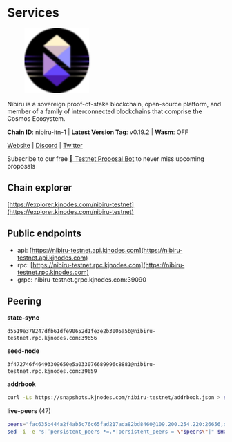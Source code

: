 # Services

<figure><img src="https://raw.githubusercontent.com/kj89/cosmos-images/main/logos/nibiru.png" width="150" alt=""><figcaption></figcaption></figure>

Nibiru is a sovereign proof-of-stake blockchain, open-source platform,  and member of a family of interconnected blockchains that comprise the Cosmos Ecosystem.

**Chain ID**: nibiru-itn-1 | **Latest Version Tag**: v0.19.2 | **Wasm**: OFF

[Website](https://nibiru.fi) | [Discord](https://discord.gg/nibiru) | [Twitter](https://twitter.com/NibiruChain)



Subscribe to our free [🤖 Testnet Proposal Bot](https://t.me/kjnodes_testnet_proposal_bot) to never miss upcoming proposals


## Chain explorer
[https://explorer.kjnodes.com/nibiru-testnet](https://explorer.kjnodes.com/nibiru-testnet)

## Public endpoints

* api: [https://nibiru-testnet.api.kjnodes.com](https://nibiru-testnet.api.kjnodes.com)
* rpc: [https://nibiru-testnet.rpc.kjnodes.com](https://nibiru-testnet.rpc.kjnodes.com)
* grpc: nibiru-testnet.grpc.kjnodes.com:39090

## Peering

**state-sync**

```text
d5519e378247dfb61dfe90652d1fe3e2b3005a5b@nibiru-testnet.rpc.kjnodes.com:39656
```

**seed-node**

```text
3f472746f46493309650e5a033076689996c8881@nibiru-testnet.rpc.kjnodes.com:39659
```

**addrbook**
```bash
curl -Ls https://snapshots.kjnodes.com/nibiru-testnet/addrbook.json > $HOME/.nibid/config/addrbook.json
```

**live-peers** (47)
```bash
peers="fac635b444a2f4ab5c76c65fad217ada82bd8460@109.200.254.220:26656,d5519e378247dfb61dfe90652d1fe3e2b3005a5b@65.109.68.190:39656,2585bc8be74a51f2a6e33b6b7c3783b4f64de7e3@89.117.61.235:26656,58c4f92775bc63621513ce145d58f239aec8c510@89.117.49.71:26656,6a332efa71868aafb2d5b3a5a8730c25f772ec9e@194.163.186.50:26656,a572bc8065097ba51037ddd5c868edeed6a7bef3@185.205.246.148:26656,65a213efcad697afb5a1303c7fe5be4168d9520c@43.154.103.36:26656,94a06c0c036f4172c6fc9e1949af0bd81c65895c@93.183.208.82:26656,23e7c6d44597f4422c0a58ca1b74dca75dd47026@159.65.18.186:26656,02c87754ba959dfc3ba3c4251273a9dd83e2dabb@46.42.19.179:16656,5afec163d6beaa85583a7756a8a68a1b47f2ee81@89.117.63.163:26656,f4ff3881a8915dcbe800090963a58970c34aa094@109.172.45.7:26656,b85ff6a81ad5ab36010d4a299e3cd757d29f67aa@23.88.124.11:26656,fa025a45a5c0fd2cc99ad1155a00589cfe6c9154@65.109.14.69:39656,7b8da020f7cf7b4928e34b3ba8d47d1ee5ed5944@45.151.123.51:26656,a28b752bff17bbe7e3ef2e4b0af0e1a30ed4dca7@51.15.19.231:39656,4715d949ee0ed2be527a21a6a8d0985430103017@109.205.182.232:26656,639bf251f6fe8b1d11c322c40a44e1c0f6ebf3e7@82.208.23.171:26656,4fa3eee5bac22e221296b5da0f102753feb645ca@142.132.166.131:26656,5ec2e831d2190467670e889b020cd34ba0de8d44@38.242.202.13:26656,3b5c0147311c294de8e635c853af5a0de72d43f1@65.21.131.215:26566,7202f926a0bff06553541ef051a717ac3a2d3f4b@62.141.38.237:39656,74e8a1957f12199ba6c43459548999f5748bb872@86.48.5.78:26656,932749af5d4899237a008e3363cd914c11ffce9a@38.242.246.165:26656,eb616a57e93da8a3330172862dede310f1983e4e@185.206.212.230:26656,aca9a35355582ed003bf828be41bf3a106ac5d8f@161.97.150.212:26656,1893734608472647b002d80db47070042dd148e6@185.196.20.175:26656,a6062857b20b62693523643cb19dc0f3dd4ee961@90.188.249.252:26656,e6a2b10848c63d2d74405a0ac0b12536395b1690@217.18.62.240:26656,2fa392bd22029266f5ec1631d1f2910f0c9c3163@86.48.5.138:26656,abf817f07a83314f5d4c570181510363880633be@45.140.147.200:26656,a7d54a2b6657f13de1d82dbd69a4dc4d0289d4cc@217.76.63.110:26656,8a02f53aa939aecc99bf90db369857e09190bf3c@116.202.170.159:22456,9f58bbb29c5eb92deb74cc3a2e0fe2218cd808c3@185.126.252.75:26656,104a00413d0fc7ec208c810c50d49932da355bd5@129.226.159.141:26656,982b01ebe508cc15683af308c60407173b106531@95.111.253.90:26656,81bac1c9c090808d565e3738b60a661598ae4064@212.227.233.231:26656,07ec4e5c71c0f28a7db2f16663b8268b799d8ea2@45.13.59.74:11656,7715295e53c2396f90fbb300d2eba471804c3d46@213.202.218.73:39656,5852806f84541f2dc1d17209e81c65cf99f807c3@31.220.88.79:26656,b5be4ab56f19d39423e5559df725e9958a6d778c@38.242.254.234:26656,e5eac0bf428016d12492c39e47f0f66dd2ae171b@65.109.70.4:26656,a10fd4adadd7ca8f430ad88ffdc93366e9471b00@149.102.135.51:26656,6173aa0fb340ab41724d72339d164a86e7a6d0ac@185.229.119.95:26656,3c44ca641fb8c2736a568a64873051abebfbe421@38.242.138.70:26656,f8c45764ec9f25cf6f0eb8518e223b10d784e91e@38.242.247.171:26656,7d3867934f0664832f782e3579e30686b069c473@109.123.250.109:26656"
sed -i -e "s|^persistent_peers *=.*|persistent_peers = \"$peers\"|" $HOME/.nibid/config/config.toml
```
